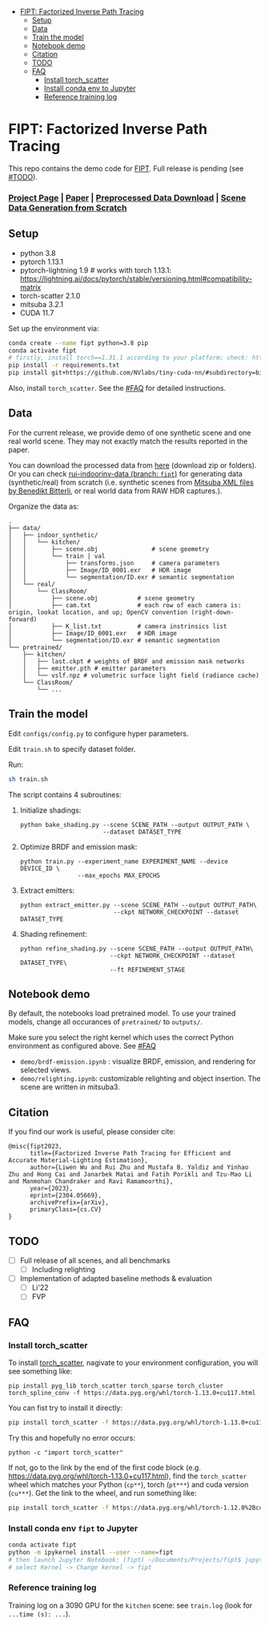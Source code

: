 <!--Generate the TOC via: -->
<!-- (bash) ../gh-md-toc --insert README.md-->
<!--See https://github.com/ekalinin/github-markdown-toc#readme-->

<!--ts-->
* [FIPT: Factorized Inverse Path Tracing](#fipt-factorized-inverse-path-tracing)
   * [Setup](#setup)
   * [Data](#data)
   * [Train the model](#train-the-model)
   * [Notebook demo](#notebook-demo)
   * [Citation](#citation)
   * [TODO](#todo)
   * [FAQ](#faq)
      * [Install torch_scatter](#install-torch_scatter)
      * [Install conda env to Jupyter](#install-conda-env-to-jupyter)
      * [Reference training log](#reference-training-log)

<!-- Created by https://github.com/ekalinin/github-markdown-toc -->
<!-- Added by: ruizhu, at: Thu Apr 13 04:43:32 PM PDT 2023 -->

<!--te-->

# FIPT: Factorized Inverse Path Tracing

This repo contains the demo code for [FIPT](https://jerrypiglet.github.io/fipt-ucsd/). Full release is pending (see [#TODO](#todo)).

### [Project Page](https://jerrypiglet.github.io/fipt-ucsd/) | [Paper](https://arxiv.org/abs/2304.05669) | [Preprocessed Data Download](https://drive.google.com/drive/folders/1N8H1yR41MykUuSTyHvKGsZcuV2VjtWGr?usp=share_link) | [Scene Data Generation from Scratch](https://github.com/Jerrypiglet/rui-indoorinv-data/tree/fipt)

## Setup

* python 3.8
* pytorch 1.13.1
* pytorch-lightning 1.9 # works with torch 1.13.1: https://lightning.ai/docs/pytorch/stable/versioning.html#compatibility-matrix
* torch-scatter 2.1.0
* mitsuba 3.2.1
* CUDA 11.7

Set up the environment via:

``` bash
conda create --name fipt python=3.8 pip
conda activate fipt
# firstly, install torch==1.31.1 according to your platform; check: https://pytorch.org/get-started/previous-versions/
pip install -r requirements.txt
pip install git+https://github.com/NVlabs/tiny-cuda-nn/#subdirectory=bindings/torch # tested with tinycudann-1.7
```

Also, install `torch_scatter`. See the [#FAQ](#faq) for detailed instructions.

## Data

For the current release, we provide demo of one synthetic scene and one real world scene. They may not exactly match the results reported in the paper.

You can download the processed data from [here](https://drive.google.com/drive/folders/1N8H1yR41MykUuSTyHvKGsZcuV2VjtWGr?usp=share_link) (download zip or folders). Or you can check [rui-indoorinv-data (branch: `fipt`)](https://github.com/Jerrypiglet/rui-indoorinv-data/tree/fipt) for generating data (synthetic/real) from scratch (i.e. synthetic scenes from [Mitsuba XML files by Benedikt Bitterli](https://benedikt-bitterli.me/resources/), or real world data from RAW HDR captures.).

Organize the data as:

<!-- https://tree.nathanfriend.io -->

<!-- - data
  - indoor_synthetic
    - kitchen
      - scene.obj             # scene geometry
      - train | val
        - transforms.json     # camera parameters
        - Image/ID_0001.exr   # HDR image
        - segmentation/ID.exr # semantic segmentation
  - real
    - ClassRoom
      - scene.obj           # scene geometry
      - cam.txt             # each row of each camera is: origin, lookat location, and up; OpenCV convention (right-down-forward)
      - K_list.txt          # camera instrinsics list
      - Image/ID_0001.exr   # HDR image
      - segmentation/ID.exr # semantic segmentation

- pretrained
  - kitchen
    - last.ckpt # weights of BRDF and emission mask networks
    - emitter.pth # emitter parameters
    - vslf.npz # volumetric surface light field (radiance cache)
  - ClassRoom
    - ... -->

```
.
├── data/
│   ├── indoor_synthetic/
│   │   └── kitchen/
│   │       ├── scene.obj               # scene geometry
│   │       └── train | val
│   │           ├── transforms.json     # camera parameters
│   │           ├── Image/ID_0001.exr   # HDR image
│   │           └── segmentation/ID.exr # semantic segmentation
│   └── real/
│       └── ClassRoom/
│           ├── scene.obj           # scene geometry
│           ├── cam.txt             # each row of each camera is: origin, lookat location, and up; OpenCV convention (right-down-forward)
│           ├── K_list.txt          # camera instrinsics list
│           ├── Image/ID_0001.exr   # HDR image
│           └── segmentation/ID.exr # semantic segmentation
└── pretrained/
    ├── kitchen/
    │   ├── last.ckpt # weights of BRDF and emission mask networks
    │   ├── emitter.pth # emitter parameters
    │   └── vslf.npz # volumetric surface light field (radiance cache)
    └── ClassRoom/
        └── ...
```

<!-- The camera intrinsic and extrinsic are in OpenCV coordinate system (right-down-forward). -->

<!-- The semantic segmentation mask is obtained using [Mask2Former](https://github.com/facebookresearch/Mask2Former), then fused to scene geometry by running:

```
python utils/fuse_segmentation.py --scene SCENE_PATH --dataset DATASET_TYPE
``` -->

## Train the model

Edit `configs/config.py` to configure hyper parameters.

Edit `train.sh` to specify dataset folder.

Run:

``` bash
sh train.sh
```

The script contains 4 subroutines:

1. Initialize shadings:

   ```
   python bake_shading.py --scene SCENE_PATH --output OUTPUT_PATH \
                          --dataset DATASET_TYPE
   ```

2. Optimize BRDF and emission mask:

   ```
   python train.py --experiment_name EXPERIMENT_NAME --device DEVICE_ID \
                   --max_epochs MAX_EPOCHS
   ```

3. Extract emitters:

   ```
   python extract_emitter.py --scene SCENE_PATH --output OUTPUT_PATH\
                             --ckpt NETWORK_CHECKPOINT --dataset DATASET_TYPE
   ```

4. Shading refinement:

   ```
   python refine_shading.py --scene SCENE_PATH --output OUTPUT_PATH\
                            --ckpt NETWORK_CHECKPOINT --dataset DATASET_TYPE\
                            --ft REFINEMENT_STAGE
   ```

## Notebook demo

By default, the notebooks load pretrained model. To use your trained models, change all occurances of `pretrained/` to `outputs/`.

Make sure you select the right kernel which uses the correct Python environment as configured above. See [#FAQ](#install-conda-env-to-jupyter)

* `demo/brdf-emission.ipynb` : visualize BRDF, emission, and rendering for selected views.
* `demo/relighting.ipynb`: customizable relighting and object insertion. The scene are written in mitsuba3.

## Citation

If you find our work is useful, please consider cite:

```
@misc{fipt2023,
      title={Factorized Inverse Path Tracing for Efficient and Accurate Material-Lighting Estimation}, 
      author={Liwen Wu and Rui Zhu and Mustafa B. Yaldiz and Yinhao Zhu and Hong Cai and Janarbek Matai and Fatih Porikli and Tzu-Mao Li and Manmohan Chandraker and Ravi Ramamoorthi},
      year={2023},
      eprint={2304.05669},
      archivePrefix={arXiv},
      primaryClass={cs.CV}
}
```

## TODO
- [ ] Full release of all scenes, and all benchmarks
  - [ ] Including relighting
- [ ] Implementation of adapted baseline methods & evaluation
  - [ ] Li'22
  - [ ] FVP

## FAQ

### Install torch_scatter

To install [torch_scatter](https://pytorch-geometric.readthedocs.io/en/latest/install/installation.html), nagivate to your environment configuration, you will see something like:

```
pip install pyg_lib torch_scatter torch_sparse torch_cluster torch_spline_conv -f https://data.pyg.org/whl/torch-1.13.0+cu117.html
```

You can fist try to install it directly:

``` bash
pip install torch_scatter -f https://data.pyg.org/whl/torch-1.13.0+cu117.html
```

Try this and hopefully no error occurs:

```
python -c "import torch_scatter"
```

If not, go to the link by the end of the first code block (e.g. https://data.pyg.org/whl/torch-1.13.0+cu117.html), find the `torch_scatter` wheel which matches your Python (`cp**`), torch (`pt***`) and cuda version (`cu***`). Get the link to the wheel, and run something like:

``` bash
pip install torch_scatter -f https://data.pyg.org/whl/torch-1.12.0%2Bcu113/torch_scatter-2.1.0%2Bpt112cu113-cp38-cp38-linux_x86_64.whl
```

### Install conda env `fipt` to Jupyter

``` bash
conda activate fipt
python -m ipykernel install --user --name=fipt
# then launch Jupyter Notebook: (fipt) ~/Documents/Projects/fipt$ jupyter notebook
# select Kernel -> Change kernel -> fipt
```

### Reference training log

Training log on a 3090 GPU for the `kitchen` scene: see `train.log` (look for `...time (s): ...`).